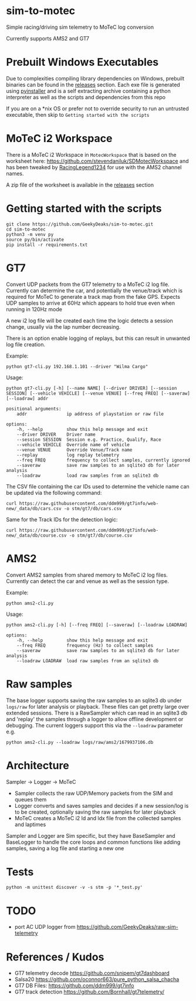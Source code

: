 # sim-to-motec

Simple racing/driving sim telemetry to MoTeC log conversion

Currently supports AMS2 and GT7

# Prebuilt Windows Executables

Due to complexities compiling library dependencies on Windows, prebuilt binaries can 
be found in the [releases](https://github.com/GeekyDeaks/sim-to-motec/releases) section.  Each exe file is 
generated using [pyinstaller](https://pyinstaller.org) and is a self extracting archive containing a python interpreter as well
as the scripts and dependencies from this repo

If you are on a *nix OS or prefer not to override security to run an untrusted executable, then skip to `Getting started with the scripts`

# MoTeC i2 Workspace

There is a MoTeC i2 Workspace in `MotecWorkspace` that is based on the worksheet here: https://github.com/stevendaniluk/SDMotecWorkspace and has been tweaked by [RacingLegend1234](https://youtube.com/@Racinglegend1234) for use with the AMS2 channel names.

A zip file of the worksheet is available in the [releases](https://github.com/GeekyDeaks/sim-to-motec/releases) section

# Getting started with the scripts

    git clone https://github.com/GeekyDeaks/sim-to-motec.git
    cd sim-to-motec
    python3 -m venv py
    source py/bin/activate
    pip install -r requirements.txt

# GT7

Convert UDP packets from the GT7 telemetry to a MoTeC i2 log file.  Currently can determine the car, and potentially the venue/track 
which is required for MoTeC to generate a track map from the fake GPS. Expects UDP samples to arrive at 60Hz which appears to hold
true even when running in 120Hz mode

A new i2 log file will be created each time the logic detects a session change, usually via the lap number decreasing.

There is an option enable logging of replays, but this can result in unwanted log file creation.

Example:

    python gt7-cli.py 192.168.1.101 --driver "Wilma Cargo"

Usage:

    python gt7-cli.py [-h] [--name NAME] [--driver DRIVER] [--session SESSION] [--vehicle VEHICLE] [--venue VENUE] [--freq FREQ] [--saveraw] [--loadraw] addr

    positional arguments:
        addr               ip address of playstation or raw file

    options:
        -h, --help         show this help message and exit
        --driver DRIVER    Driver name
        --session SESSION  Session e.g. Practice, Qualify, Race
        --vehicle VEHICLE  Override name of vehicle
        --venue VENUE      Override Venue/Track name
        --replay           log replay telemetry
        --freq FREQ        frequency to collect samples, currently ignored
        --saveraw          save raw samples to an sqlite3 db for later analysis
        --loadraw          load raw samples from an sqlite3 db


The CSV file containing the car IDs used to determine the vehicle name can be updated via the following command:

    curl https://raw.githubusercontent.com/ddm999/gt7info/web-new/_data/db/cars.csv -o stm/gt7/db/cars.csv

Same for the Track IDs for the detection logic:

    curl https://raw.githubusercontent.com/ddm999/gt7info/web-new/_data/db/course.csv -o stm/gt7/db/course.csv

# AMS2

Convert AMS2 samples from shared memory to MoTeC i2 log files.  Currently can detect the car and venue as well as the session type.

Example:

    python ams2-cli.py

Usage:

    python ams2-cli.py [-h] [--freq FREQ] [--saveraw] [--loadraw LOADRAW]

    options:
        -h, --help         show this help message and exit
        --freq FREQ        frequency (Hz) to collect samples
        --saveraw          save raw samples to an sqlite3 db for later analysis
        --loadraw LOADRAW  load raw samples from an sqlite3 db

# Raw samples

The base logger supports saving the raw samples to an sqlite3 db under `logs/raw` for later analysis or playback.  These files can get pretty large over extended sessions.
There is a RawSampler which can read in an sqlite3 db and 'replay' the samples through a logger to allow offline development or debugging.
The current loggers support this via the `--loadraw` parameter e.g.

    python ams2-cli.py --loadraw logs/raw/ams2/1679937106.db

# Architecture

Sampler -> Logger -> MoTeC

- Sampler collects the raw UDP/Memory packets from the SIM and queues them
- Logger converts and saves samples and decides if a new session/log is to be created, optionally saving the raw samples for later playback
- MoTeC creates a MoTeC i2 ld and ldx file from the collected samples and laptimes

Sampler and Logger are Sim specific, but they have BaseSampler and BaseLogger to handle the core loops and common functions like adding samples,
saving a log file and starting a new one

# Tests

    python -m unittest discover -v -s stm -p '*_test.py'

# TODO

* port AC UDP logger from https://github.com/GeekyDeaks/raw-sim-telemetry

# References / Kudos

- GT7 telemetry decode https://github.com/snipem/gt7dashboard 
- Salsa20 https://github.com/oconnor663/pure_python_salsa_chacha
- GT7 DB Files: https://github.com/ddm999/gt7info
- GT7 track detection https://github.com/Bornhall/gt7telemetry/